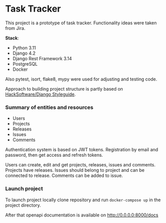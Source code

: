 # Task Tracker

This project is a prototype of task tracker. Functionality ideas were taken from Jira.

**Stack**:

- Python 3.11
- Django 4.2
- Django Rest Framework 3.14
- PostgreSQL
- Docker

Also pytest, isort, flake8, mypy were used for adjusting and testing code.

Approach to building project structure is partly based on [HackSoftware/Django Styleguide](https://github.com/HackSoftware/Django-Styleguide).

### Summary of entities and resources

- Users
- Projects
- Releases
- Issues
- Comments

Authentication system is based on JWT tokens. Registration by email and password, then get access and refresh tokens.

Users can create, edit and get projects, releases, issues and comments.
Projects have releases. Issues should belong to project and can be connected to release. Comments can be added to issue.

### Launch project

To launch project locally clone repository and run ```docker-compose up``` in the project directory.

After that openapi documentation is available on http://0.0.0.0:8000/docs
